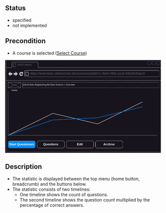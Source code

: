 ## Status
- specified
- not implemented

## Precondition
- A course is selected ([Select Course](./course-select.md))

![Selected Course](../mockups/course-selected.png)

## Description
- The statistic is displayed between the top menu (home button, breadcrumb) and the buttons below.
- The statistic consists of two timelines:
    - One timeline shows the count of questions.
    - The second timeline shows the question count multiplied by the percentage of correct answers.
